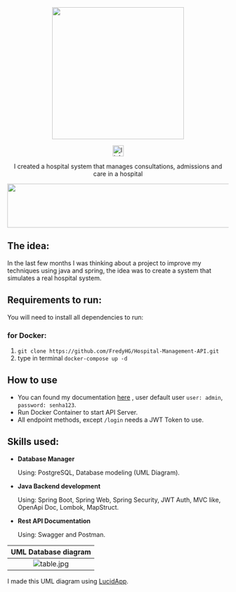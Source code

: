 <div align="center">
  <img height="300em" src="https://user-images.githubusercontent.com/67878286/200975493-30c5c2fc-582f-4eb2-be5a-204e9cae9c59.gif">
</div>

<div align="center">

  [<img height='25' src='https://img.shields.io/badge/LinkedIn-000?style=for-the-badge&logo=linkedin&logoColor=blue' alt='linkedin'>](https://www.linkedin.com/in/fredyhg/)

I created a hospital system that manages consultations, admissions and care in a hospital

  <img src="https://user-images.githubusercontent.com/67878286/200975889-e00d6adb-9cbe-4dae-afc8-a7fed2720014.png" height="100px" width="720px" />
</div>

## The idea:


In the last few months I was thinking about a project to improve my techniques using java and spring, the idea was to create a system that simulates a real hospital system.

## Requirements to run:
You will need to install all dependencies to run:

### for Docker:

1. `git clone https://github.com/FredyHG/Hospital-Management-API.git`
2. type in terminal `docker-compose up -d`

## How to use

- You can found my documentation [here](https://hospital-system-fg.herokuapp.com/swagger-ui/index.html#/) , user default user `user: admin`, `password: senha123`.
- Run Docker Container to start API Server.
- All endpoint methods, except `/login` needs a JWT Token to use.

## Skills used:

- **Database Manager**

  Using: PostgreSQL, Database modeling (UML Diagram).

- **Java Backend development**
  
  Using: Spring Boot, Spring Web, Spring Security, JWT Auth, MVC like, OpenApi Doc, Lombok, MapStruct.

- **Rest API Documentation**
  
  Using: Swagger and Postman.
  
  
| UML Database diagram |
|:--:|
|![table.jpg](https://user-images.githubusercontent.com/67878286/200995135-64613bdb-4abc-4de8-94d5-b64a1ab375f9.png)|
I made this UML diagram using [LucidApp](https://lucid.app/documents#/dashboard).
